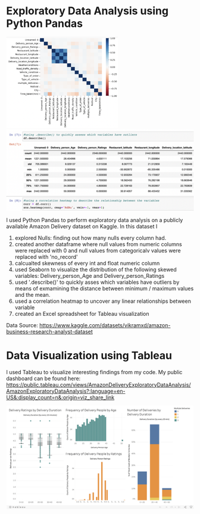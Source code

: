 # Exploratory Data Analysis using Python Pandas

<img src = "Corr_heatmap.png" width="300"> <img src = "Corr_matrix.png" width="600">

I used Python Pandas to perform exploratory data analysis on a publicly available Amazon Delivery dataset on Kaggle. 
In this dataset I 
1. explored Nulls: finding out how many nulls every column had.
2. created another dataframe where null values from numeric columns were replaced with 0 and null values from categoricalv values were replaced with 'no_record'
3. calcualted skewness of every int and float numeric column 
4. used Seaborn to visualize the distribution of the following skewed variables: Delivery_person_Age and Delivery_person_Ratings
5. used '.describe()' to quickly asses which variables have outliers by means of exmamining the distance between minimum / maximum values and the mean.
6. used a correlation heatmap to uncover any linear relationships between variable
7. created an Excel spreadsheet for Tableau visualization 


Data Source: https://www.kaggle.com/datasets/vikramxd/amazon-business-research-analyst-dataset


# Data Visualization using Tableau

I used Tableau to visualize interesting findings from my code. My public dashboard can be found here: https://public.tableau.com/views/AmazonDeliveryExploratoryDataAnalysis/AmazonExploratoryDataAnalysis?:language=en-US&:display_count=n&:origin=viz_share_link

<img src = "Amazon_EDA_dashboard.png" width="800">

